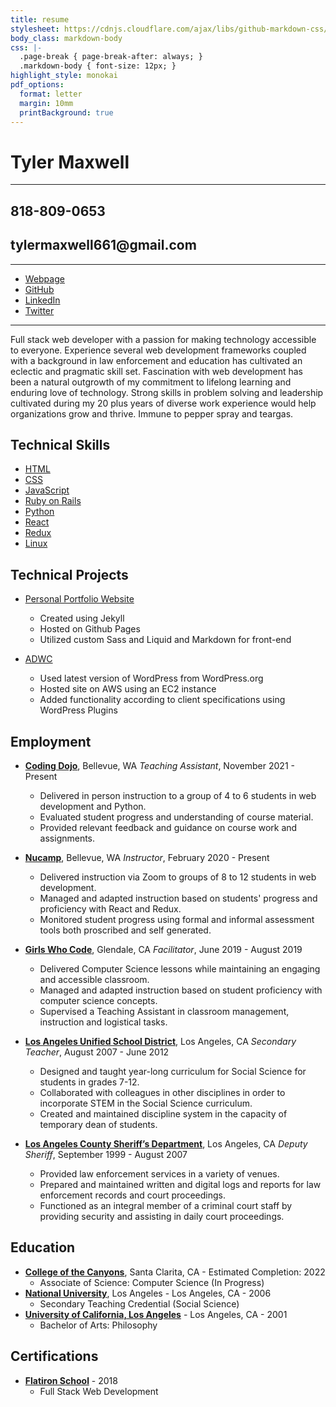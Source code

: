 ```yaml
---
title: resume
stylesheet: https://cdnjs.cloudflare.com/ajax/libs/github-markdown-css/2.10.0/github-markdown.min.css
body_class: markdown-body
css: |-
  .page-break { page-break-after: always; }
  .markdown-body { font-size: 12px; }
highlight_style: monokai
pdf_options:
  format: letter
  margin: 10mm
  printBackground: true
---
```

# Tyler Maxwell
<hr/>
<div class="header">
<h2>818-809-0653</h2>

<h2>tylermaxwell661@gmail.com</h2>
</div>



<hr/>
<div class="contact">


- [Webpage]
- [GitHub]
- [LinkedIn]
- [Twitter]

</div>
<hr/>

Full stack web developer with a passion for making technology accessible to everyone.  Experience several web development frameworks coupled with a background in law enforcement and education has cultivated an eclectic and pragmatic skill set. Fascination with web development has been a natural outgrowth of my commitment to lifelong learning and enduring love of technology. Strong skills in problem solving and leadership cultivated during my 20 plus years of diverse work experience would help organizations grow and thrive. Immune to pepper spray and teargas. 


## Technical Skills
<div class="contact">

- [HTML]()
- [CSS]()
- [JavaScript]()
- [Ruby on Rails]()
- [Python]()
- [React]()
- [Redux]()
- [Linux]()

</div>

## Technical Projects

- [Personal Portfolio Website]
  + Created using Jekyll 
  + Hosted on Github Pages
  + Utilized custom Sass and Liquid and Markdown for front-end

- [ADWC]
  + Used latest version of WordPress from WordPress.org
  + Hosted site on AWS using an EC2 instance
  + Added functionality according to client specifications using WordPress Plugins

## Employment

- **[Coding Dojo]**, Bellevue, WA *Teaching Assistant*, November 2021 - Present
  + Delivered in person instruction to a group of 4 to 6 students in web development and Python.
  + Evaluated student progress and understanding of course material.
  + Provided relevant feedback and guidance on course work and assignments.
 
- **[Nucamp]**, Bellevue, WA *Instructor*, February 2020 - Present
  + Delivered instruction via Zoom to groups of 8 to 12 students in web development.
  + Managed and adapted instruction based on students' progress and proficiency with React and Redux. 
  + Monitored student progress using formal and informal assessment tools both proscribed and self generated. 

- **[Girls Who Code]**, Glendale, CA *Facilitator*, June 2019 - August 2019
  + Delivered Computer Science lessons while maintaining an engaging and accessible classroom. 
  + Managed and adapted instruction based on student proficiency with computer science concepts. 
  + Supervised a Teaching Assistant in classroom management, instruction and logistical tasks.

- **[Los Angeles Unified School District]**, Los Angeles, CA *Secondary Teacher*, August 2007 - June 2012
  + Designed and taught year-long curriculum for Social Science for students in grades 7-12.
  + Collaborated with colleagues in other disciplines in order to incorporate STEM in the Social Science curriculum.
  + Created and maintained discipline system in the capacity of temporary dean of students.

- **[Los Angeles County Sheriff’s Department]**, Los Angeles, CA *Deputy Sheriff*, September 1999 - August 2007
  + Provided law enforcement services in a variety of venues.
  + Prepared and maintained written and digital logs and reports for law enforcement records and court proceedings.
  + Functioned as an integral member of a criminal court staff by providing security and assisting in daily court proceedings.



## Education

- **[College of the Canyons]**, Santa Clarita, CA - Estimated Completion: 2022
  + Associate of Science: Computer Science (In Progress) 
- **[National University]**, Los Angeles - Los Angeles, CA - 2006
  + Secondary Teaching Credential (Social Science) 
- **[University of California, Los Angeles]** - Los Angeles, CA - 2001 
  + Bachelor of Arts: Philosophy

## Certifications

- **[Flatiron School]** - 2018
  + Full Stack Web Development

[818-809-0653]: tel:8188090653
[ADWC]: http://adwc.org
[College of the Canyons]: https://www.canyons.edu/
[tylermaxwell661@gmail.com]: mailto:tylermaxwell661@gmail.com
[Flatiron School]: https://learn.co/
[Girls Who Code]: https://girlswhocode.com/
[GitHub]: https://github.com/tmax818
[Webpage]: https://www.tylermaxwell.co
[Twitter]: https://twitter.com/tmax818
[LinkedIn]: https://www.linkedin.com/in/tylermaxwell
[Los Angeles Unified School District]: http://www.lausd.net/
[Los Angeles County Sheriff’s Department]: https://lasd.org/
[University of California, Los Angeles]: https://www.ucla.edu/
[National University]: https://www.nu.edu/
[Nucamp]: https://www.nucamp.co/
[Coding Dojo]: https://www.codingdojo.com/
[Personal Portfolio Website]: https://www.tylermaxwell.co